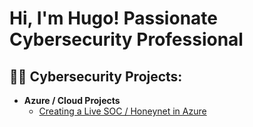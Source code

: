 <h1>Hi, I'm Hugo! Passionate Cybersecurity Professional 

<h2>👨‍💻 Cybersecurity Projects:</h2>

- <b>Azure / Cloud Projects </b>
  - [Creating a Live SOC / Honeynet in Azure](https://github.com/joshmadakor1/Algorithms-Practice)




<!--
**joshmadakor1/joshmadakor1** is a ✨ _special_ ✨ repository because its `README.md` (this file) appears on your GitHub profile.

Here are some ideas to get you started:

- 🔭 I’m currently working on ...
- 🌱 I’m currently learning ...

- 👯 I’m looking to collaborate on ...
- 🤔 I’m looking for help with ...
- 💬
-->
